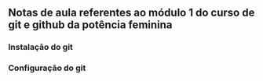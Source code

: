 ## Notas de aula referentes ao módulo 1 do curso de git e github da potência feminina

### Instalação do git

### Configuração do git

